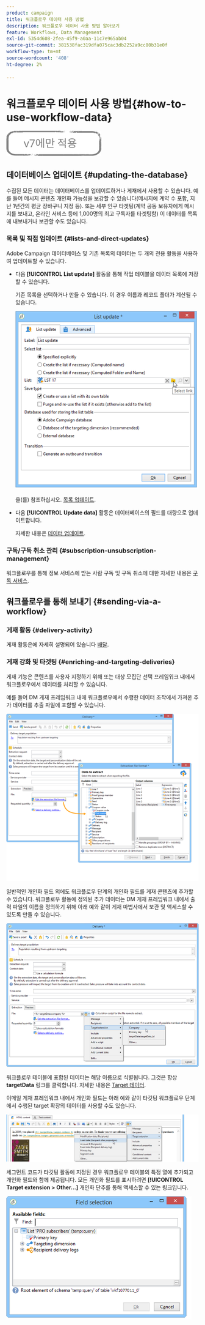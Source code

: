 ```yaml
---
product: campaign
title: 워크플로우 데이터 사용 방법
description: 워크플로우 데이터 사용 방법 알아보기
feature: Workflows, Data Management
exl-id: 5354d608-2fea-45f9-a0aa-11c7e965ab04
source-git-commit: 381538fac319dfa075cac3db2252a9cc80b31e0f
workflow-type: tm+mt
source-wordcount: '408'
ht-degree: 2%

---
```


# 워크플로우 데이터 사용 방법{#how-to-use-workflow-data}

![](../../assets/v7-only.svg)

## 데이터베이스 업데이트 {#updating-the-database}

수집된 모든 데이터는 데이터베이스를 업데이트하거나 게재에서 사용할 수 있습니다. 예를 들어 메시지 콘텐츠 개인화 가능성을 보강할 수 있습니다(메시지에 계약 수 포함, 지난 1년간의 평균 장바구니 지정 등). 또는 세부 인구 타겟팅(계약 공동 보유자에게 메시지를 보내고, 온라인 서비스 등에 1,000명의 최고 구독자를 타겟팅함) 이 데이터를 목록에 내보내거나 보관할 수도 있습니다.

### 목록 및 직접 업데이트 {#lists-and-direct-updates}

Adobe Campaign 데이터베이스 및 기존 목록의 데이터는 두 개의 전용 활동을 사용하여 업데이트할 수 있습니다.

* 다음 **[!UICONTROL List update]** 활동을 통해 작업 테이블을 데이터 목록에 저장할 수 있습니다.

   기존 목록을 선택하거나 만들 수 있습니다. 이 경우 이름과 레코드 폴더가 계산될 수 있습니다.

   ![](assets/s_user_create_list.png)

   을(를) 참조하십시오. [목록 업데이트](list-update.md).

* 다음 **[!UICONTROL Update data]** 활동은 데이터베이스의 필드를 대량으로 업데이트합니다.

   자세한 내용은 [데이터 업데이트](update-data.md).

### 구독/구독 취소 관리 {#subscription-unsubscription-management}

워크플로우를 통해 정보 서비스에 받는 사람 구독 및 구독 취소에 대한 자세한 내용은 [구독 서비스](subscription-services.md).

## 워크플로우를 통해 보내기 {#sending-via-a-workflow}

### 게재 활동 {#delivery-activity}

게재 활동은에 자세히 설명되어 있습니다 [배달](delivery.md).

### 게재 강화 및 타겟팅 {#enriching-and-targeting-deliveries}

게재 기능은 콘텐츠를 사용자 지정하기 위해 또는 대상 모집단 선택 프레임워크 내에서 워크플로우에서 데이터를 처리할 수 있습니다.

예를 들어 DM 게재 프레임워크 내에 워크플로우에서 수행한 데이터 조작에서 가져온 추가 데이터를 추출 파일에 포함할 수 있습니다.

![](assets/s_advuser_add_data_postal_mail.png)

일반적인 개인화 필드 외에도 워크플로우 단계의 개인화 필드를 게재 콘텐츠에 추가할 수 있습니다. 워크플로우 활동에 정의된 추가 데이터는 DM 게재 프레임워크 내에서 출력 파일의 이름을 정의하기 위해 아래 예와 같이 게재 마법사에서 보관 및 액세스할 수 있도록 만들 수 있습니다.

![](assets/s_advuser_using_additional_data.png)

워크플로우 테이블에 포함된 데이터는 해당 이름으로 식별됩니다. 그것은 항상 **targetData** 링크를 클릭합니다. 자세한 내용은 [Target 데이터](data-life-cycle.md#target-data).

이메일 게재 프레임워크 내에서 개인화 필드는 아래 예와 같이 타깃팅 워크플로우 단계에서 수행된 target 확장의 데이터를 사용할 수도 있습니다.

![](assets/s_advuser_add_data_email.png)

세그먼트 코드가 타깃팅 활동에 지정된 경우 워크플로우 테이블의 특정 열에 추가되고 개인화 필드와 함께 제공됩니다. 모든 개인화 필드를 표시하려면 **[!UICONTROL Target extension > Other...]** 개인화 단추를 통해 액세스할 수 있는 링크입니다.

![](assets/s_advuser_segment_code_select.png)
